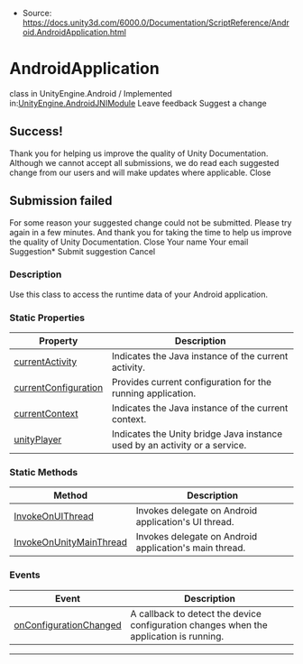 * Source: https://docs.unity3d.com/6000.0/Documentation/ScriptReference/Android.AndroidApplication.html

# AndroidApplication
class in UnityEngine.Android
/
Implemented in:[UnityEngine.AndroidJNIModule](https://docs.unity3d.com/6000.0/Documentation/ScriptReference/UnityEngine.AndroidJNIModule.html)
Leave feedback
Suggest a change
## Success!
Thank you for helping us improve the quality of Unity Documentation. Although we cannot accept all submissions, we do read each suggested change from our users and will make updates where applicable.
Close
## Submission failed
For some reason your suggested change could not be submitted. Please <a>try again</a> in a few minutes. And thank you for taking the time to help us improve the quality of Unity Documentation.
Close
Your name Your email Suggestion* Submit suggestion
Cancel
### Description
Use this class to access the runtime data of your Android application.
### Static Properties
Property | Description  
---|---  
[currentActivity](https://docs.unity3d.com/6000.0/Documentation/ScriptReference/Android.AndroidApplication-currentActivity.html) | Indicates the Java instance of the current activity.  
[currentConfiguration](https://docs.unity3d.com/6000.0/Documentation/ScriptReference/Android.AndroidApplication-currentConfiguration.html) | Provides current configuration for the running application.  
[currentContext](https://docs.unity3d.com/6000.0/Documentation/ScriptReference/Android.AndroidApplication-currentContext.html) | Indicates the Java instance of the current context.  
[unityPlayer](https://docs.unity3d.com/6000.0/Documentation/ScriptReference/Android.AndroidApplication-unityPlayer.html) | Indicates the Unity bridge Java instance used by an activity or a service.  
### Static Methods
Method | Description  
---|---  
[InvokeOnUIThread](https://docs.unity3d.com/6000.0/Documentation/ScriptReference/Android.AndroidApplication.InvokeOnUIThread.html) | Invokes delegate on Android application's UI thread.  
[InvokeOnUnityMainThread](https://docs.unity3d.com/6000.0/Documentation/ScriptReference/Android.AndroidApplication.InvokeOnUnityMainThread.html) | Invokes delegate on Android application's main thread.  
### Events
Event | Description  
---|---  
[onConfigurationChanged](https://docs.unity3d.com/6000.0/Documentation/ScriptReference/Android.AndroidApplication-onConfigurationChanged.html) | A callback to detect the device configuration changes when the application is running.  
* * *
